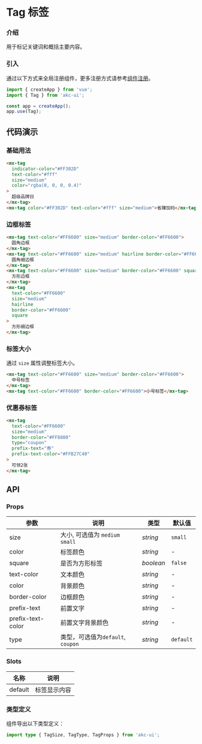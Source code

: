 # Tag 标签

### 介绍

用于标记关键词和概括主要内容。

### 引入

通过以下方式来全局注册组件，更多注册方式请参考[组件注册](#/zh-CN/advanced-usage#zu-jian-zhu-ce)。

```js
import { createApp } from 'vue';
import { Tag } from 'akc-ui';

const app = createApp();
app.use(Tag);
```

## 代码演示

### 基础用法

```html
<mx-tag
  indicator-color="#FF302D"
  text-color="#fff"
  size="medium"
  color="rgba(0, 0, 0, 0.4)"
>
  超级品牌日
</mx-tag>
<mx-tag color="#FF302D" text-color="#fff" size="medium">省赚加码</mx-tag>
```

### 边框标签

```html
<mx-tag text-color="#FF6600" size="medium" border-color="#FF6600">
  圆角边框
</mx-tag>
<mx-tag text-color="#FF6600" size="medium" hairline border-color="#FF6600">
  圆角细边框
</mx-tag>
<mx-tag text-color="#FF6600" size="medium" border-color="#FF6600" square>
  方形边框
</mx-tag>
<mx-tag
  text-color="#FF6600"
  size="medium"
  hairline
  border-color="#FF6600"
  square
>
  方形细边框
</mx-tag>
```

### 标签大小

通过 `size` 属性调整标签大小。

```html
<mx-tag text-color="#FF6600" size="medium" border-color="#FF6600">
  中号标签
</mx-tag>
<mx-tag text-color="#FF6600" border-color="#FF6600">小号标签</mx-tag>
```

### 优惠券标签

```html
<mx-tag
  text-color="#FF6600"
  size="medium"
  border-color="#FF8800"
  type="coupon"
  prefix-text="券"
  prefix-text-color="#FFB27C40"
>
  可领2张
</mx-tag>
```

## API

### Props

| 参数              | 说明                              | 类型      | 默认值    |
| ----------------- | --------------------------------- | --------- | --------- |
| size              | 大小, 可选值为 `medium` `small`   | _string_  | `small`   |
| color             | 标签颜色                          | _string_  | -         |
| square            | 是否为方形标签                    | _boolean_ | `false`   |
| text-color        | 文本颜色                          | _string_  | -         |
| color             | 背景颜色                          | _string_  | -         |
| border-color      | 边框颜色                          | _string_  | -         |
| prefix-text       | 前置文字                          | _string_  | -         |
| prefix-text-color | 前置文字背景颜色                  | _string_  | -         |
| type              | 类型，可选值为`default`, `coupon` | _string_  | `default` |

### Slots

| 名称    | 说明         |
| ------- | ------------ |
| default | 标签显示内容 |

### 类型定义

组件导出以下类型定义：

```ts
import type { TagSize, TagType, TagProps } from 'akc-ui';
```
